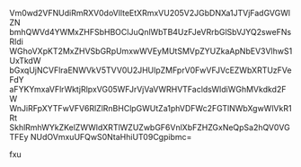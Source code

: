 Vm0wd2VFNUdiRmRXV0doVllteEtXRmxVU205V2JGbDNXa1JTVjFadGVGWlZN
bmhQWVd4YWMxZHFSbHBOClJuQnlWbTB4UzFJeVRrbGlSbVJYQ2sweFNsRldi
WGhoVXpKT2MxZHVSbGRpUmxwWVEyMUtSMVpZYUZkaApNbEV3VlhwS1UxTkdW
bGxqUjNCVFlraENWVkV5TVV0U2JHUlpZMFprV0FwVFJVcEZWbXRTUzFVeFdY
aFYKYmxaVFlrWktjRlpxVG05WFJrVjVaVWRHVTFacldsWldiWGhMVkdkd2FW
WnJiRFpXYTFwVFV6RlZlRnBHClpGWUtZa1phVDFWc2FGTlNWbXgwWlVkR1Rt
SkhlRmhWYkZKelZWWldXRTlWZUZwbGF6VnlXbFZHZGxNeQpSa2hQV0VGTFEy
NUdOVmxuUFQwS0NtaHhiUT09Cgpibmc=

fxu
